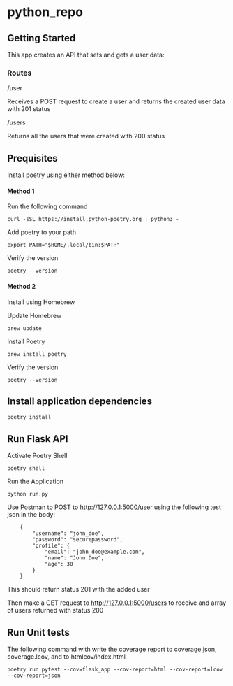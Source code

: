 # python_repo

## Getting Started

This app creates an API that sets and gets a user data:

### Routes

/user

Receives a POST request to create a user and returns the created user data with 201 status

/users

Returns all the users that were created with 200 status

## Prequisites

Install poetry using either method below:

#### Method 1

Run the following command

`curl -sSL https://install.python-poetry.org | python3 -`

Add poetry to your path

`export PATH="$HOME/.local/bin:$PATH"`

Verify the version

`poetry --version`

#### Method 2

Install using Homebrew

Update Homebrew

`brew update`

Install Poetry

`brew install poetry`

Verify the version

`poetry --version`

## Install application dependencies

`poetry install`

## Run Flask API

Activate Poetry Shell

`poetry shell`

Run the Application

`python run.py`

Use Postman to POST to http://127.0.0.1:5000/user using the following test json in the body:
```
    {
        "username": "john_doe",
        "password": "securepassword",
        "profile": {
            "email": "john_doe@example.com",
            "name": "John Doe",
            "age": 30
        }
    }
```

This should return status 201 with the added user

Then make a GET request to http://127.0.0.1:5000/users to receive and array of users returned with status 200

## Run Unit tests

The following command with write the coverage report to coverage.json, coverage.lcov, and to htmlcov/index.html

`poetry run pytest --cov=flask_app --cov-report=html --cov-report=lcov --cov-report=json`